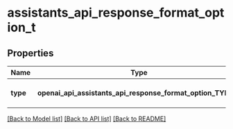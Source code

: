 # assistants_api_response_format_option_t

## Properties
Name | Type | Description | Notes
------------ | ------------- | ------------- | -------------
**type** | **openai_api_assistants_api_response_format_option_TYPE_e** | Must be one of &#x60;text&#x60; or &#x60;json_object&#x60;. | [optional] [default to 'text']

[[Back to Model list]](../README.md#documentation-for-models) [[Back to API list]](../README.md#documentation-for-api-endpoints) [[Back to README]](../README.md)


